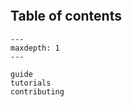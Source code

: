 ```{include} ../README.md
```

## Table of contents

```{toctree}
---
maxdepth: 1
---

guide
tutorials
contributing
```
